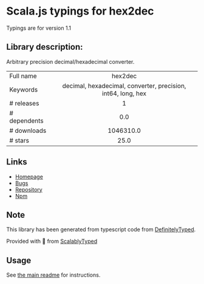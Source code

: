 
# Scala.js typings for hex2dec

Typings are for version 1.1

## Library description:
Arbitrary precision decimal/hexadecimal converter.

|                    |                 |
| ------------------ | :-------------: |
| Full name          | hex2dec |
| Keywords           | decimal, hexadecimal, converter, precision, int64, long, hex |
| # releases         | 1 |
| # dependents       | 0.0 |
| # downloads        | 1046310.0 |
| # stars            | 25.0 |

## Links
- [Homepage](https://github.com/donmccurdy/hex2dec#readme)
- [Bugs](https://github.com/donmccurdy/hex2dec/issues)
- [Repository](https://github.com/donmccurdy/hex2dec)
- [Npm](https://www.npmjs.com/package/hex2dec)
    


## Note
This library has been generated from typescript code from [DefinitelyTyped](https://definitelytyped.org).

Provided with :purple_heart: from [ScalablyTyped](https://github.com/oyvindberg/ScalablyTyped)

## Usage
See [the main readme](../../readme.md) for instructions.


